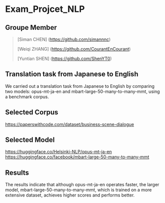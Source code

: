 # Exam_Projcet_NLP
## Groupe Member
> [Siman CHEN] (https://github.com/simannnc)
> 
> [Weiqi ZHANG] (https://github.com/CourantEnCourant)
> 
> [Yuntian SHEN] (https://github.com/ShenYT0)
>
## Translation task from Japanese to English
We carried out a translation task from Japanese to English by comparing two models: opus-mt-ja-en and mbart-large-50-many-to-many-mmt, using a benchmark corpus.

## Selected Corpus
https://paperswithcode.com/dataset/business-scene-dialogue

## Selected Model
https://huggingface.co/Helsinki-NLP/opus-mt-ja-en
https://huggingface.co/facebook/mbart-large-50-many-to-many-mmt

## Results
The results indicate that although opus-mt-ja-en operates faster, the larger model, mbart-large-50-many-to-many-mmt, which is trained on a more extensive dataset, achieves higher scores and performs better.
